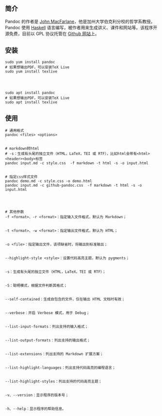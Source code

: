 

## 简介
Pandoc 的作者是 [John MacFarlane](http://johnmacfarlane.net/)，他是加州大学伯克利分校的哲学系教授。Pandoc 使用 [Haskell](http://www.haskell.org/) 语言编写，被作者用来生成讲义、课件和网站等。该程序开源免费，目前以 GPL 协议托管在 [Github 网站](https://github.com/jgm/pandoc)上。






## 安装
```
sudo yum install pandoc
# 如果想输出PDF，可以安装TeX Live
sudo yum install texlive




sudo apt install pandoc
# 如果想输出PDF，可以安装TeX Live
sudo apt install texlive
```


## 使用


```
# 通用格式
pandoc <files> <options>


# markdown转html
# -s：生成有头尾的独立文件（HTML，LaTeX，TEI 或 RTF），比如html会带有<html><header><body>标签
pandoc input.md -c style.css  -f markdown -t html -s -o input.html


# 指定css样式文件
pandoc demo.md -c style.css -o demo.html
pandoc input.md -c github-pandoc.css  -f markdown -t html -s -o input.html




# 其他参数
-f <format>、-r <format>：指定输入文件格式，默认为 Markdown；


-t <format>、-w <format>：指定输出文件格式，默认为 HTML；


-o <file>：指定输出文件，该项缺省时，将输出到标准输出；


--highlight-style <style>：设置代码高亮主题，默认为 pygments；


-s：生成有头尾的独立文件（HTML，LaTeX，TEI 或 RTF）；


-S：聪明模式，根据文件判断其格式；


--self-contained：生成自包含的文件，仅在输出 HTML 文档时有效；


--verbose：开启 Verbose 模式，用于 Debug；


--list-input-formats：列出支持的输入格式；


--list-output-formats：列出支持的输出格式；


--list-extensions：列出支持的 Markdown 扩展方案；


--list-highlight-languages：列出支持代码高亮的编程语言；


--list-highlight-styles：列出支持的代码高亮主题；


-v、--version：显示程序的版本号；


-h、--help：显示程序的帮助信息。




```







